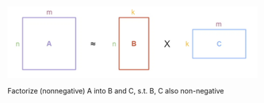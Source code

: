 ![](../../attachments/image/NMF%20Non-negative%20matrix%20factorization-1737837997765.jpeg)

Factorize (nonnegative) A into B and C, s.t. B, C also non-negative